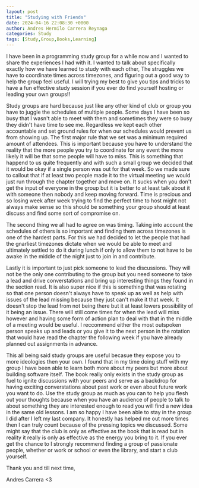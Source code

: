 ```yaml
---
layout: post
title: "Studying with Friends"
date: 2024-04-16 22:08:30 +0000
author: Andres Hermilo Carrera Reynaga
categories: Study
tags: [Study,Group,Books,Learning]
---
```

I have been in a programming study group for a while now and I wanted to share the experiences I had with it. I wanted to talk about specifically exactly how we have learned to study with each other, The struggles we have to coordinate times across timezones, and figuring out a good way to help the group feel useful. I will trying my best to give you tips and tricks to have a fun effective study session if you ever do find yourself hosting or leading your own groups!!

Study groups are hard because just like any other kind of club or group you have to juggle the schedules of multiple people. Some days I have been so busy that I wasn't able to meet with them and sometimes they were so busy they didn't have time to see me. Regardless we kept each other accountable and set ground rules for when our schedules would prevent us from showing up.
The first major rule that we set was a minimum required amount of attendees. This is important because you have to understand the reality that the more people you try to coordinate for any event the more likely it will be that some people will have to miss. This is something that happend to us quite frequently and with such a small group we decided that it would be okay if a single person was out for that week. So we made sure to callout that if at least two people made it to the virtual meeting we would just run through the chapter together and move on. It sucks when you don't get the input of everyone in the group but it is better to at least talk about it with someone then nobody and keep moving forward. Time is precious and so losing week after week trying to find the perfect time to host might not always make sense so this should be something your group should at least discuss and find some sort of compromise on.

The second thing we all had to agree on was timing. Taking into account the schedules of others is so important and finding them across timezones is one of the hardest parts. For this we had decided to let the people that had the gnarliest timezones dictate when we would be able to meet and ultimately settled to do it during lunch if only to allow them to not have to be awake in the middle of the night just to join in and contribute.

Lastly it is important to just pick someone to lead the discussions. They will not be the only one contributing to the group but you need someone to take a lead and drive converstations and bring up interesting things they found in the section read. It is also super nice if this is something that was rotating so that one person doesn't always have to speak up as well as help with issues of the lead missing because they just can't make it that week. It doesn't stop the lead from not being there but it at least lowers possibility of it being an issue. There will still come times for when the lead will miss however and having some form of action plan to deal with that in the middle of a meeting would be useful. I reccommend either the most outspoken person speaks up and leads or you give it to the next person in the rotation that would have read the chapter the following week if you have already planned out assignments in advance.

This all being said study groups are useful becasue they expose you to more ideologies then your own. I found that in my time doing stuff with my group I have been able to learn both more about my peers but more about building software itself. The book really only exists in the study group as fuel to ignite discussions with your peers and serve as a backdrop for having exciting converstations about past work or even about future work you want to do. Use the study group as much as you can to help you flesh out your thoughts because when you have an audience of people to talk to about something they are interested enough to read you will find a new idea in the same old lessons. I am so happy I have been able to stay in the group I did after I left my last company. It honestly has helped me out more times then I can truly count because of the pressing topics we discussed. Some might say that the club is only as effective as the book that is read but in reality it really is only as effective as the energy you bring to it. If you ever get the chance to I strongly recommend finding a group of passionate people, whether or work or school or even the library, and start a club yourself.

Thank you and till next time,

Andres Carrera <3
